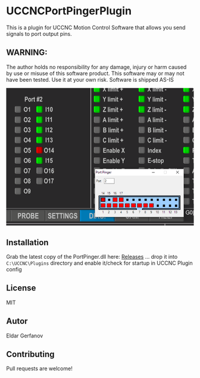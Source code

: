 # UCCNCPortPingerPlugin

This is a plugin for UCCNC Motion Control Software that allows you send signals to port output pins.

## WARNING:

The author holds no responsibility for any damage, injury or harm caused by use or misuse of this software product.
This software may or may not have been tested. Use it at your own risk.
Software is shipped AS-IS

![](docs/screenshot.png)

## Installation

Grab the latest copy of the PortPinger.dll here:
[Releases](https://github.com/swindex/UCCNCPortPingerPlugin/releases/)
... drop it into ```C:\UCCNC\Plugins``` directory and enable it/check for startup in UCCNC Plugin config

## License
MIT

## Autor
Eldar Gerfanov

## Contributing

Pull requests are welcome!
